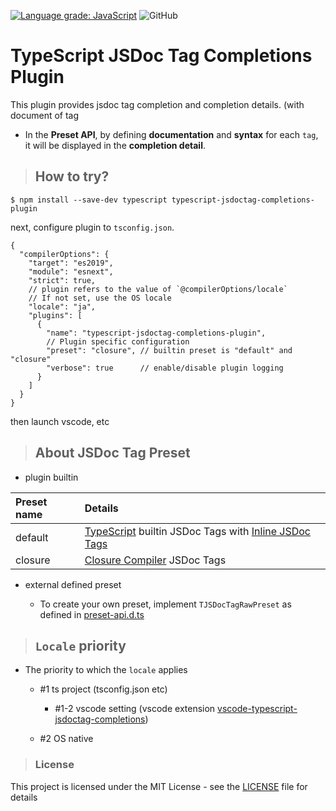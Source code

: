 [![Language grade: JavaScript](https://img.shields.io/lgtm/grade/javascript/g/jeffy-g/typescript-jsdoctag-completions-plugin-beta.svg?logo=lgtm&logoWidth=18)](https://lgtm.com/projects/g/jeffy-g/typescript-jsdoctag-completions-plugin-beta/context:javascript) ![GitHub](https://img.shields.io/github/license/jeffy-g/typescript-jsdoctag-completions-plugin-beta?style=plastic)

# TypeScript JSDoc Tag Completions Plugin

This plugin provides jsdoc tag completion and completion details. (with document of tag

 + In the __Preset API__, by defining __documentation__ and __syntax__ for each `tag`,  
   it will be displayed in the __completion detail__.

> ## How to try?

```
$ npm install --save-dev typescript typescript-jsdoctag-completions-plugin
```

next, configure plugin to `tsconfig.json`.

```jsonc
{
  "compilerOptions": {
    "target": "es2019",
    "module": "esnext",
    "strict": true,
    // plugin refers to the value of `@compilerOptions/locale`
    // If not set, use the OS locale
    "locale": "ja",
    "plugins": [
      {
        "name": "typescript-jsdoctag-completions-plugin",
        // Plugin specific configuration
        "preset": "closure", // builtin preset is "default" and "closure"
        "verbose": true      // enable/disable plugin logging
      }
    ]
  }
}
```

then launch vscode, etc


> ## About JSDoc Tag Preset

  * plugin builtin

| Preset name | Details |
|:---|:---|
| default | [TypeScript](https://github.com/microsoft/TypeScript) builtin JSDoc Tags with [Inline JSDoc Tags](https://jsdoc.app/) |
| closure | [Closure Compiler](https://github.com/google/closure-compiler/wiki/Annotating-JavaScript-for-the-Closure-Compiler) JSDoc Tags |

  * external defined preset

    + To create your own preset, implement `TJSDocTagRawPreset` as defined in [preset-api.d.ts](https://github.com/jeffy-g/typescript-jsdoctag-completions-plugin-beta/blob/master/lib/preset-api.d.ts#L109)


> ## `Locale` priority

  + The priority to which the `locale` applies

    * #1 ts project (tsconfig.json etc)

      * #1-2 vscode setting (vscode extension [vscode-typescript-jsdoctag-completions](https://marketplace.visualstudio.com/items?itemName=jeffy-g.vscode-typescript-jsdoctag-completions))

    * #2 OS native



> ### License

This project is licensed under the MIT License - see the [LICENSE](LICENSE) file for details
